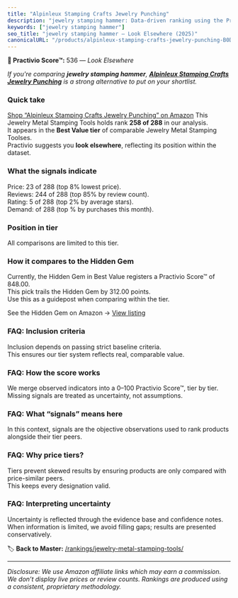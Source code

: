 ```yaml
---
title: "Alpinleux Stamping Crafts Jewelry Punching"
description: "jewelry stamping hammer: Data-driven ranking using the Practivio Score™. Positioned by quality, value, demand, findability, momentum."
keywords: ["jewelry stamping hammer"]
seo_title: "jewelry stamping hammer — Look Elsewhere (2025)"
canonicalURL: "/products/alpinleux-stamping-crafts-jewelry-punching-B0DRHXDPKD/"
---
```


**🚫 Practivio Score™:** 536 — _Look Elsewhere_


*If you're comparing **jewelry stamping hammer**, **[Alpinleux Stamping Crafts Jewelry Punching](https://www.amazon.com/dp/B0DRHXDPKD?tag=practivio-20)** is a strong alternative to put on your shortlist.*
### Quick take
[Shop “Alpinleux Stamping Crafts Jewelry Punching” on Amazon](https://www.amazon.com/dp/B0DRHXDPKD?tag=practivio-20)
This Jewelry Metal Stamping Tools holds rank **258 of 288** in our analysis.  
It appears in the **Best Value tier** of comparable Jewelry Metal Stamping Toolses.  
Practivio suggests you **look elsewhere**, reflecting its position within the dataset.

### What the signals indicate
Price: 23 of 288 (top 8% lowest price).  
Reviews: 244 of 288 (top 85% by review count).  
Rating: 5 of 288 (top 2% by average stars).  
Demand:  of 288 (top % by purchases this month).

### Position in tier
All comparisons are limited to this tier.

### How it compares to the Hidden Gem
Currently, the Hidden Gem in Best Value registers a Practivio Score™ of 848.00.  
This pick trails the Hidden Gem by 312.00 points.  
Use this as a guidepost when comparing within the tier.  

See the Hidden Gem on Amazon → [View listing](https://www.amazon.com/dp/B07WNR8Y2L?tag=practivio-20)

### FAQ: Inclusion criteria
Inclusion depends on passing strict baseline criteria.  
This ensures our tier system reflects real, comparable value.

### FAQ: How the score works
We merge observed indicators into a 0–100 Practivio Score™, tier by tier.  
Missing signals are treated as uncertainty, not assumptions.

### FAQ: What “signals” means here
In this context, signals are the objective observations used to rank products alongside their tier peers.

### FAQ: Why price tiers?
Tiers prevent skewed results by ensuring products are only compared with price-similar peers.  
This keeps every designation valid.

### FAQ: Interpreting uncertainty
Uncertainty is reflected through the evidence base and confidence notes.  
When information is limited, we avoid filling gaps; results are presented conservatively.


🏷️ **Back to Master:** [/rankings/jewelry-metal-stamping-tools/](/rankings/jewelry-metal-stamping-tools/)

---
_Disclosure: We use Amazon affiliate links which may earn a commission. We don’t display live prices or review counts. Rankings are produced using a consistent, proprietary methodology._
